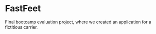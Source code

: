 # FastFeet

Final bootcamp evaluation project, where we created an application for a fictitious carrier.

